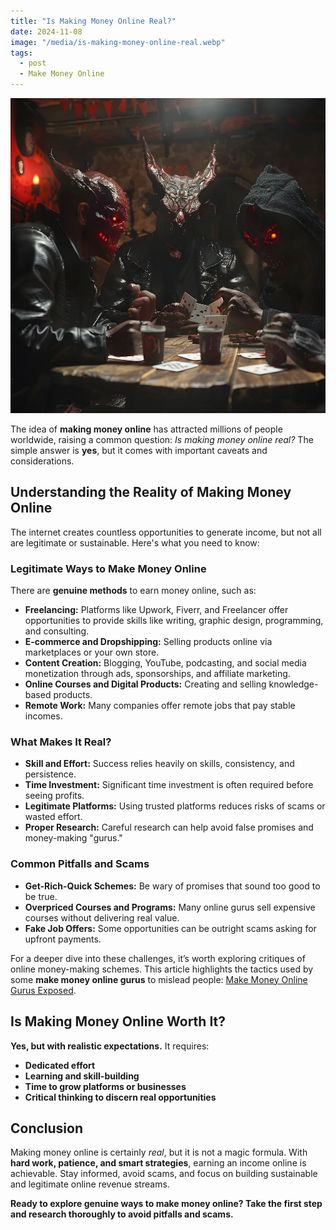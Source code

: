 ```yaml
---
title: "Is Making Money Online Real?"
date: 2024-11-08
image: "/media/is-making-money-online-real.webp"
tags:
  - post
  - Make Money Online
---
```


![Is Making Money Online Real?](/media/is-making-money-online-real.webp)

The idea of **making money online** has attracted millions of people worldwide, raising a common question: *Is making money online real?* The simple answer is **yes**, but it comes with important caveats and considerations.

## Understanding the Reality of Making Money Online

The internet creates countless opportunities to generate income, but not all are legitimate or sustainable. Here's what you need to know:

### Legitimate Ways to Make Money Online

There are **genuine methods** to earn money online, such as:

- **Freelancing:** Platforms like Upwork, Fiverr, and Freelancer offer opportunities to provide skills like writing, graphic design, programming, and consulting.
- **E-commerce and Dropshipping:** Selling products online via marketplaces or your own store.
- **Content Creation:** Blogging, YouTube, podcasting, and social media monetization through ads, sponsorships, and affiliate marketing.
- **Online Courses and Digital Products:** Creating and selling knowledge-based products.
- **Remote Work:** Many companies offer remote jobs that pay stable incomes.

### What Makes It Real?

- **Skill and Effort:** Success relies heavily on skills, consistency, and persistence.
- **Time Investment:** Significant time investment is often required before seeing profits.
- **Legitimate Platforms:** Using trusted platforms reduces risks of scams or wasted effort.
- **Proper Research:** Careful research can help avoid false promises and money-making "gurus."

### Common Pitfalls and Scams

- **Get-Rich-Quick Schemes:** Be wary of promises that sound too good to be true.
- **Overpriced Courses and Programs:** Many online gurus sell expensive courses without delivering real value.
- **Fake Job Offers:** Some opportunities can be outright scams asking for upfront payments.

For a deeper dive into these challenges, it’s worth exploring critiques of online money-making schemes. This article highlights the tactics used by some **make money online gurus** to mislead people: [Make Money Online Gurus Exposed](https://supertotallyawesome.com/posts/make-money-online-gurus/).

## Is Making Money Online Worth It?

**Yes, but with realistic expectations.** It requires:

- **Dedicated effort**
- **Learning and skill-building**
- **Time to grow platforms or businesses**
- **Critical thinking to discern real opportunities**

## Conclusion

Making money online is certainly *real*, but it is not a magic formula. With **hard work, patience, and smart strategies**, earning an income online is achievable. Stay informed, avoid scams, and focus on building sustainable and legitimate online revenue streams.

**Ready to explore genuine ways to make money online? Take the first step and research thoroughly to avoid pitfalls and scams.**
